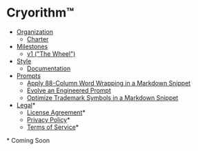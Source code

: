 # Cryorithm™

- [Organization](organization)
  - [Charter](organization/charter)
- [Milestones](milestones)
  - [v1 ("The Wheel")](milestones/v1/)
- [Style](style)
  - [Documentation](style/documentation)
- [Prompts](prompts)
  - [Apply 88-Column Word Wrapping in a Markdown Snippet](prompts/apply-88-column-word-wrapping-in-a-markdown-snippet)
  - [Evolve an Engineered Prompt](prompts/evolve-an-engineered-prompt)
  - [Optimize Trademark Symbols in a Markdown Snippet](prompts/optimize-trademark-symbols-in-a-markdown-snippet)
- [Legal](legal)\*
  - [License Agreement](legal/license-agreement)\*
  - [Privacy Policy](legal/privacy-policy)\*
  - [Terms of Service](legal/terms-of-service)\*

\* Coming Soon
